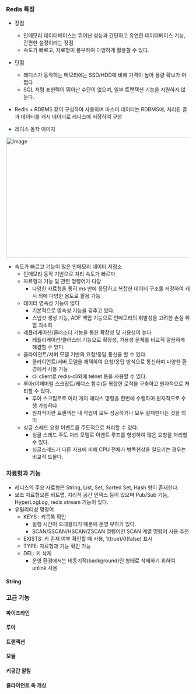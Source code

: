 ### Redis 특징
- 장점
  - 인메모리 데이터베이스는 뛰어난 성능과 간단하고 유연한 데이터베이스 기능, 간편한 설정이라는 장점
  - 속도가 빠르고, 자료형이 풍부하여 다양하게 활용할 수 있다.
- 단점
  - 레디스가 동작하는 메모리에는 SSD/HDD에 비해 가격이 높아 용량 확보가 어렵다
  - SQL 처럼 표현력이 뛰어난 수단이 없으며, 일부 트랜잭션 기능을 지원하지 않는다.
- Redis + RDBMS 같이 구성하여 사용하며 마스터 데이터는 RDBMS에, 처리된 결과 데이터를 캐시 데이터로 레디스에 저장하여 구성

- 레디스 동작 이미지
<img width="540" height="328" alt="image" src="https://github.com/user-attachments/assets/2481bc2c-3842-4cde-961a-6dda1ce1e597" />

- 속도가 빠르고 기능이 많은 인메모리 데이터 저장소
  - 인메모리 동작 기반으로 처리 속도가 빠르다
  - 자료형과 기능 및 관련 명령어가 다양
    - 다양한 자료형을 통히 ms 만에 응답하고 복잡한 데이터 구조를 저장하여 캐시 외에 다양한 용도로 활용 가능
  - 데이터 영속성 기능이 많다
    - 기본적으로 영속성 기능을 갖추고 있다.
    - 스냅샷 생성 기능, AOF 백업 기능으로 인메모리의 휘발성을 고려한 손실 위험 최소화
  - 레플리케이션/클러스터 기능을 통한 확장성 및 가용성이 높다.
    - 레플리케이션/클러스터 기능으로 확장성, 가용성 문제를 비교적 깔끔하게 해결할 수 있다.
  - 클라이언트/서버 모델 기반의 요청/응답 통신을 할 수 있다.
    - 클라이언트/서버 모델을 채택하여 요청/응답 방식으로 통신하며 다양한 환경에서 사용 가능
    - cli client로 redis-cli외에 telnet 등을 사용할 수 있다.
  - 루아(이페머럴 스크립트/레디스 함수)등 복잡한 로직을 구축하고 원자적으로 처리할 수 있다.
    - 루아 스크립트로 여러 개의 레디스 명령을 한번에 수행하여 원자적으로 수행 가능하다
    - 원자적이란 트랜잭션 내 작업이 모두 성공하거나 모두 실패한다는 것을 의미
  - 싱글 스레드 요청 이벤트를 주도적으로 처리할 수 있다.
    - 싱글 스레드 주도 처리 모델로 이벤트 루프를 형성하여 많은 요청을 처리할 수 있다.
    - 싱글스레드가 다른 지표에 비해 CPU 전체가 병목현상을 일으키는 경우는 비교적 드물다.

### 자료형과 기능
- 레디스의 주요 자료형은 String, List, Set, Sorted Set, Hash 형이 존재한다.
- 보조 자료형으론 비트맵, 지리적 공간 인덱스 등이 있으며 Pub/Sub 기능, HyperLogLog, redis stream 기능이 있다.
- 유틸리티성 명령어
  - KEYS : 키목록 확인
    - 실행 시간이 오래걸리기 때문에 운영 부하가 있다.
    - SCAN/SSCAN/HSCAN/ZSCAN 명령어인 SCAN 계열 명령어 사용 추천
  - EXISTS: 키 존재 여부 확인할 때 사용, 1(true)/0(false) 표시
  - TYPE: 자료형과 기능 확인 가능
  - DEL: 키 삭제
    - 운영 환경에서는 비동기적(background)인 형태로 삭제하기 위하여 unlink 사용
#### String

### 고급 기능

#### 파이프라인

#### 루아

#### 트랜잭션

#### 모듈

#### 키공간 알림
#### 클라이언트 측 캐싱
